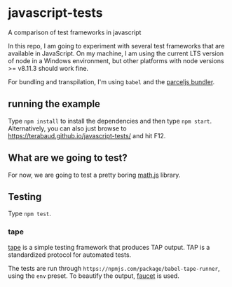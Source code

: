 # javascript-tests
A comparison of test frameworks in javascript

In this repo, I am going to experiment with several test frameworks that are available in JavaScript. 
On my machine, I am using the current LTS version of node in a Windows environment, but other platforms with node versions >= v8.11.3 should work fine. 

For bundling and transpilation, I'm using `babel` and the [parceljs bundler](https://parceljs.org).

## running the example

Type `npm install` to install the dependencies and then type `npm start`.
Alternatively, you can also just browse to https://terabaud.github.io/javascript-tests/ and hit F12.

## What are we going to test?

For now, we are going to test a pretty boring [math.js](https://github.com/terabaud/javascript-test/math.js) library.

## Testing

Type `npm test`.

### tape

[tape](https://github.com/substack/tape) is a simple testing framework that produces TAP output. TAP is a standardized protocol for automated tests. 

The tests are run through `https://npmjs.com/package/babel-tape-runner`, using the `env` preset. To beautify the output, [faucet](https://github.com/substack/faucet) is used.


